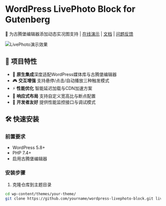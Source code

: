 # WordPress LivePhoto Block for Gutenberg

🚀 为古腾堡编辑器添加动态实况图支持 | [在线演示](#) | [文档](#) | [问题反馈](https://github.com/yourname/wordpress-livephoto-block/issues)

![LivePhoto演示效果](https://via.placeholder.com/800x400.png?text=LivePhoto+Preview+GIF)

## 🌟 项目特性

- 📱 ​**原生集成**​ 深度适配WordPress媒体库与古腾堡编辑器
- 🎮 ​**交互增强**​ 支持悬停/点击/自动播放三种触发模式
- ⚡ ​**性能优化**​ 智能延迟加载与CDN加速方案
- 📐 ​**响应式布局**​ 支持自定义宽高比与断点配置
- 🔧 ​**开发者友好**​ 提供性能监控接口与调试模式

## 🛠️ 快速安装

### 前置要求
- WordPress 5.8+
- PHP 7.4+
- 启用古腾堡编辑器

### 安装步骤
1. 克隆仓库到主题目录
```bash
cd wp-content/themes/your-theme/
git clone https://github.com/yourname/wordpress-livephoto-block.git livephoto
